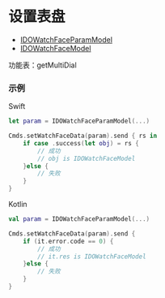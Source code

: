 # 设置表盘
* [IDOWatchFaceParamModel](../model/IDOWatchFaceParamModel.md)
* [IDOWatchFaceModel](../model/IDOWatchFaceModel.md)

功能表：getMultiDial

### 示例

Swift
```swift
let param = IDOWatchFaceParamModel(...)

Cmds.setWatchFaceData(param).send { rs in
    if case .success(let obj) = rs {
        // 成功
        // obj is IDOWatchFaceModel
    }else {
        // 失败
    }
}
```

Kotlin
```kotlin
val param = IDOWatchFaceParamModel(...)

Cmds.setWatchFaceData(param).send {
    if (it.error.code == 0) {
        // 成功
        // it.res is IDOWatchFaceModel
    }else {
        // 失败
    }
}
```

